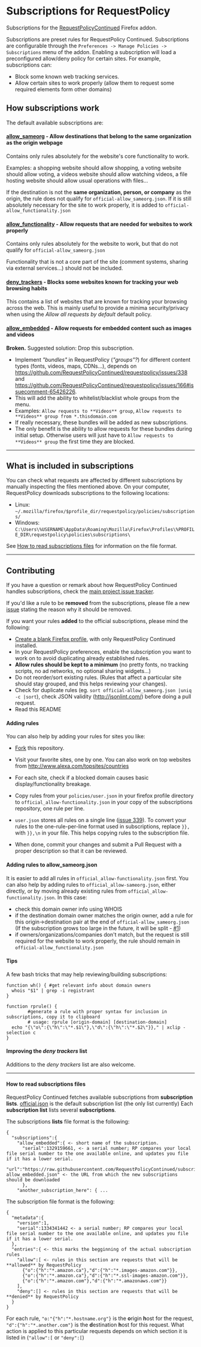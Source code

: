 Subscriptions for RequestPolicy
=============

Subscriptions for the [RequestPolicyContinued](https://requestpolicycontinued.github.io/) Firefox addon.

Subscriptions are preset rules for RequestPolicy Continued. Subscriptions are configurable through the `Preferences -> Manage Policies -> Subscriptions` menu of the addon.
Enabling a subscription will load a preconfigured allow/deny policy for certain sites. For example, subscriptions can:
 * Block some known web tracking services.
 * Allow certain sites to work properly (allow them to request some required elements form other domains)
 

## How subscriptions work
The default available subscriptions are:


#### [allow_sameorg](official-allow_sameorg.json) - Allow destinations that belong to the same organization as the origin webpage

Contains only rules absolutely for the website's core functionality to work.
 
Examples: a shopping website should allow shopping, a voting website should allow voting, a videos website should allow watching videos, a file hosting website should allow usual operations with files...
 
If the destination is not the **same organization, person, or company** as the origin, the rule does not qualify for `official-allow_sameorg.json`. If it is still absolutely necessary for the site to work properly, it is added to `official-allow_functionality.json`
   
#### [allow_functionality](official-allow_functionality.json) - Allow requests that are needed for websites to work properly

Contains only rules absolutely for the website to work, but that do not qualify for `official-allow_sameorg.json`
 
Functionality that is not a core part of the site (comment systems, sharing via external services...) should not be included. 


#### [deny_trackers](official-deny_trackers.json) - Blocks some websites known for tracking your web browsing habits

This contains a list of websites that are known for tracking your browsing across the web. This is mainly useful to provide a minima security/privacy when using the _Allow all requests by default_ default policy.

#### [allow_embedded](official-allow_embedded.json) - Allow requests for embedded content such as images and videos

**Broken.** Suggested solution: Drop this subscription.

 * Implement _"bundles"_ in RequestPolicy (_"groups"?_) for different content types (fonts, videos, maps, CDNs...), depends on https://github.com/RequestPolicyContinued/requestpolicy/issues/338 and https://github.com/RequestPolicyContinued/requestpolicy/issues/166#issuecomment-65426226.
  * This will add the ability to whitelist/blacklist whole groups from the menu.
   * Examples: `Allow requests to **Videos** group`, `Allow requests to **Videos** group from *.thisdomain.com`
  * If really necessary, these bundles will be added as new subscriptions.
   * The only benefit is the ability to allow requests for these bundles during initial setup. Otherwise users will just have to `Allow requests to **Videos** group` the first time they are blocked.


---------------------------------

## What is included in subscriptions
You can check what requests are affected by different subscriptions by manually inspecting the files mentioned above. On your computer, RequestPolicy downloads subscriptions to the following locations:

 * Linux: `~/.mozilla/firefox/$profile_dir/requestpolicy/policies/subscriptions/`
 * Windows: `C:\Users\%USERNAME\AppData\Roaming\Mozilla\Firefox\Profiles\%PROFILE_DIR\requestpolicy\policies\subscriptions\`


See [How to read subscriptions files](#how-to-read-subscriptions-files) for information on the file format.

-------------------------------------------

## Contributing
If you have a question or remark about how RequestPolicy Continued handles subscriptions, check the [main project issue tracker](https://github.com/RequestPolicyContinued/requestpolicy/labels/subscriptions).

If you'd like a rule to be **removed** from the subscriptions, please file a new [issue](https://github.com/RequestPolicyContinued/subscriptions/issues/) stating the reason why it should be removed.

If you want your rules **added** to the official subscriptions, please mind the following:

 * [Create a blank Firefox profile](https://support.mozilla.org/en-US/kb/profile-manager-create-and-remove-firefox-profiles), with only RequestPolicy Continued installed.
 * In your RequestPolicy preferences, enable the subscription you want to work on to avoid duplicating already established rules.
 * **Allow rules should be kept to a minimum** (no pretty fonts, no tracking scripts, no ad networks, no optional sharing widgets...)
 * Do not reorder/sort existing rules. (Rules that affect a particular site should stay grouped, and this helps reviewing your changes). 
 * Check for duplicate rules (eg. `sort official-allow_sameorg.json |uniq -c |sort`), check JSON validity (http://jsonlint.com/) before doing a pull request.
 * Read this README


#### Adding rules
You can also help by adding your rules for sites you like:

 * [Fork](https://github.com/RequestPolicyContinued/subscriptions/fork) this repository.
 * Visit your favorite sites, one by one. You can also work on top websites from http://www.alexa.com/topsites/countries
 * For each site, check if a blocked domain causes basic display/functionality breakage.

 * Copy rules from your `policies/user.json` in your firefox profile directory to `official_allow-functionality.json` in your copy of the subscriptions repository, one rule per line.
  * `user.json` stores all rules on a single line ([issue 339](https://github.com/RequestPolicyContinued/requestpolicy/issues/339)). To convert your rules to the one-rule-per-line format used in subscriptions, replace `}},` with `}},\n` in your file. This helps copying rules to the subscription file.
 * When done, commit your changes and submit a Pull Request with a proper description so that it can be reviewed.


#### Adding rules to allow_sameorg.json
It is easier to add all rules in `official_allow-functionality.json` first. You can also help by adding rules to `official_allow-sameorg.json`, either directly, or by moving already existing rules from `official_allow-functionality.json`. In this case:

   * check this domain owner info using WHOIS
   * if the destination domain owner matches the origin owner, add a rule for this origin->destination pair at the end of `official-allow_sameorg.json` (If the subscription grows too large in the future, it will be split - [#1](https://github.com/RequestPolicyContinued/subscriptions/issues/1))
   * if owners/organizations/companies don't match, but the request is still required for the website to work properly, the rule should remain in `official-allow_functionality.json`


#### Tips

A few bash tricks that may help reviewing/building subscriptions:

```
function wh() { #get relevant info about domain owners
  whois "$1" | grep -i registrant
}

function rprule() {
        #generate a rule with proper syntax for inclusion in subscriptions, copy it to clipboard
        # usage: rprule [origin-domain] [destination-domain]
  echo "{\"o\":{\"h\":\"*.$1\"},\"d\":{\"h\":\"*.$2\"}}," | xclip -selection c
}

```

#### Improving the _deny trackers_ list

Additions to the _deny trackers_ list are also welcome.


--------------------------------------------------------------------------------

#### How to read subscriptions files
RequestPolicy Continued fetches available subscriptions from **subscription lists**. [official.json](official.json) is the default subscription list (the only list currently) Each **subscription list** lists several **subscriptions**.



The subscriptions **lists** file format is the following:

```
{
  "subscriptions":{ 
    "allow_embedded":{ <- short name of the subscription.
      "serial":1329159661, <- a serial number; RP compares your local file serial number to the one available online, and updates you file if it has a lower serial.
      "url":"https://raw.githubusercontent.com/RequestPolicyContinued/subscriptions/master/official-allow_embedded.json" <- the URL from which the new subscriptions should be downloaded
      },
    "another_subscription_here": { ...
```

The subscription file format is the following:

```
{
  "metadata":{
    "version":1,
    "serial":1334341442 <- a serial number; RP compares your local file serial number to the one available online, and updates you file if it has a lower serial.
  },
  "entries":{ <- this marks the begginning of the actual subscription rules
    "allow":[ <- rules in this section are requests that will be **allowed** by RequestPolicy
      {"o":{"h":"*.amazon.ca"},"d":{"h":"*.images-amazon.com"}},
      {"o":{"h":"*.amazon.ca"},"d":{"h":"*.ssl-images-amazon.com"}},
      {"o":{"h":"*.amazon.com"},"d":{"h":"*.amazonaws.com"}}
    ],
    "deny":[] <- rules in this section are requests that will be **denied** by RequestPolicy
  }
}
```

For each rule, `"o:"{"h":"*.hostname.org"}` is the **o**rigin **h**ost for the request, `"d":{"h":"*.another.com"}` is the **d**estination **h**ost for this request. What action is applied to this particular requests depends on which section it is listed in (`"allow":[` or `"deny":[`)